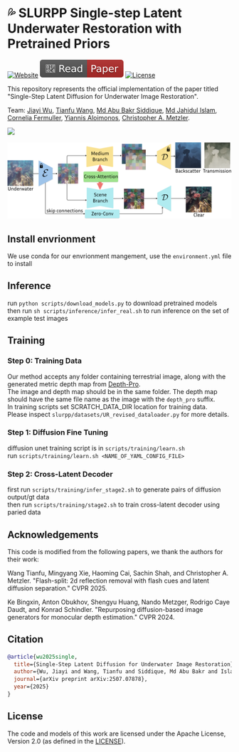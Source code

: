 # 💦 SLURPP Single-step Latent Underwater Restoration with Pretrained Priors

[![Website](https://img.shields.io/badge/%F0%9F%A4%8D%20Project%20-Website-blue)](https://tianfwang.github.io/slurpp/)
[![Paper](doc/badges/badge-pdf.svg)](https://arxiv.org/abs/2507.07878)
[![License](https://img.shields.io/badge/License-Apache--2.0-929292)](https://www.apache.org/licenses/LICENSE-2.0)

This repository represents the official implementation of the paper titled "Single-Step Latent Diffusion for Underwater Image Restoration".

Team: [Jiayi Wu](https://jiayi-wu-leo.github.io/), [Tianfu Wang](https://tianfwang.github.io/), [Md Abu Bakr Siddique](https://www.linkedin.com/in/bbkrsddque/), [Md Jahidul Islam](https://jahid.ece.ufl.edu/), [Cornelia Fermuller](https://users.umiacs.umd.edu/~fermulcm/), [Yiannis Aloimonos](https://robotics.umd.edu/clark/faculty/350/Yiannis-Aloimonos), [Christopher A. Metzler](https://www.cs.umd.edu/people/metzler).


![](doc/teaser.png)

![](doc/pipeline.png)
	
## Install envrionment
We use conda for our envrionment mangement, use the ```environment.yml``` file to install 

## Inference 
run ```python scripts/download_models.py``` to download pretrained models
then run ```sh scripts/inference/infer_real.sh``` to run inference on the set of example test images


## Training

### Step 0: Training Data
Our method accepts any folder containing terrestrial image, along with the generated metric depth map from [Depth-Pro](https://github.com/apple/ml-depth-pro). \
The image and depth map should be in the same folder. The depth map should have the same file name as the image with the ```depth_pro``` suffix. \
In training scripts set SCRATCH_DATA_DIR location for training data. \
Please inspect ```slurpp/datasets/UR_revised_dataloader.py``` for more details.

### Step 1: Diffusion Fine Tuning
diffusion unet training script is in  ```scripts/training/learn.sh``` \
run ```scripts/training/learn.sh <NAME_OF_YAML_CONFIG_FILE>``` 

### Step 2: Cross-Latent Decoder

first run ```scripts/training/infer_stage2.sh``` to generate pairs of diffusion output/gt data \
then run ```scripts/training/stage2.sh``` to train cross-latent decoder using paried data


## Acknowledgements

This code is modified from the following papers, we thank the authors for their work:

Wang Tianfu, Mingyang Xie, Haoming Cai, Sachin Shah, and Christopher A. Metzler. "Flash-split: 2d reflection removal with flash cues and latent diffusion separation." CVPR 2025.

Ke Bingxin, Anton Obukhov, Shengyu Huang, Nando Metzger, Rodrigo Caye Daudt, and Konrad Schindler. "Repurposing diffusion-based image generators for monocular depth estimation." CVPR 2024.


## Citation

```bibtex
@article{wu2025single,
  title={Single-Step Latent Diffusion for Underwater Image Restoration},
  author={Wu, Jiayi and Wang, Tianfu and Siddique, Md Abu Bakr and Islam, Md Jahidul and Fermuller, Cornelia and Aloimonos, Yiannis and Metzler, Christopher A},
  journal={arXiv preprint arXiv:2507.07878},
  year={2025}
}
```

## License

The code and models of this work are licensed under the Apache License, Version 2.0 (as defined in the [LICENSE](LICENSE)).

